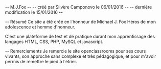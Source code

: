 -- M.J.Fox --
-- créé par Silvère Camponovo le 06/01/2016 --
-- dernière modification le 15/01/2016 --

-- Résumé
Ce site a été créé en l'honneur de Michael J. Fox
Héros de mon adolescence et homme d'honneur.

C'est une plateforme de test et de pratique durant mon apprentissage des langages HTML, CSS, PHP, MySQL et javascript.

-- Remerciements
Je remercie le site openclassrooms pour ses cours vivants, son approche sans complexe et très pédagogique, et pour m'avoir permis de remettre le pied à l'étrier.